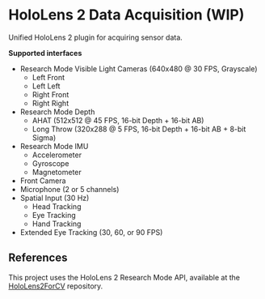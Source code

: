 # HoloLens 2 Data Acquisition (WIP)

Unified HoloLens 2 plugin for acquiring sensor data.

**Supported interfaces**

- Research Mode Visible Light Cameras (640x480 @ 30 FPS, Grayscale)
  - Left Front
  - Left Left
  - Right Front
  - Right Right
- Research Mode Depth
  - AHAT (512x512 @ 45 FPS, 16-bit Depth + 16-bit AB)
  - Long Throw (320x288 @ 5 FPS, 16-bit Depth + 16-bit AB + 8-bit Sigma)
- Research Mode IMU
  - Accelerometer
  - Gyroscope
  - Magnetometer
- Front Camera
- Microphone (2 or 5 channels)
- Spatial Input (30 Hz)
  - Head Tracking
  - Eye Tracking
  - Hand Tracking
- Extended Eye Tracking (30, 60, or 90 FPS)

## References

This project uses the HoloLens 2 Research Mode API, available at the [HoloLens2ForCV](https://github.com/microsoft/HoloLens2ForCV) repository.
